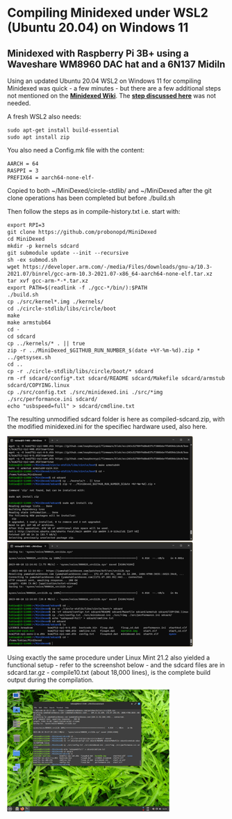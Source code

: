 # Compiling Minidexed under WSL2 (Ubuntu 20.04) on Windows 11

## Minidexed with Raspberry Pi 3B+ using a Waveshare WM8960 DAC hat and a 6N137 MidiIn
Using an updated Ubuntu 20.04 WSL2 on Windows 11 for compiling Minidexed was quick - a few minutes - but there are a few additional steps not mentioned on the [**Minidexed Wiki**](https://github.com/probonopd/MiniDexed/wiki/Development). The [**step discussed here**](https://github.com/probonopd/MiniDexed/discussions/269) was not needed.

A fresh WSL2 also needs:
``` 
sudo apt-get install build-essential
sudo apt install zip
``` 

You also need a Config.mk file with the content:
``` 
AARCH = 64
RASPPI = 3
PREFIX64 = aarch64-none-elf-
``` 

Copied to both ~/MiniDexed/circle-stdlib/ and ~/MiniDexed after the git clone operations has been completed but before ./build.sh

Then follow the steps as in compile-history.txt i.e. start with:

``` 
export RPI=3
git clone https://github.com/probonopd/MiniDexed
cd MiniDexed
mkdir -p kernels sdcard
git submodule update --init --recursive
sh -ex submod.sh
wget https://developer.arm.com/-/media/Files/downloads/gnu-a/10.3-2021.07/binrel/gcc-arm-10.3-2021.07-x86_64-aarch64-none-elf.tar.xz
tar xvf gcc-arm-*-*.tar.xz
export PATH=$(readlink -f ./gcc-*/bin/):$PATH
./build.sh
cp ./src/kernel*.img ./kernels/
cd ./circle-stdlib/libs/circle/boot
make
make armstub64
cd -
cd sdcard
cp ../kernels/* . || true
zip -r ../MiniDexed_$GITHUB_RUN_NUMBER_$(date +%Y-%m-%d).zip *
../getsysex.sh
cd ..
cp -r ./circle-stdlib/libs/circle/boot/* sdcard
rm -rf sdcard/config*.txt sdcard/README sdcard/Makefile sdcard/armstub sdcard/COPYING.linux
cp ./src/config.txt ./src/minidexed.ini ./src/*img ./src/performance.ini sdcard/
echo "usbspeed=full" > sdcard/cmdline.txt
``` 

The resulting unmodified sdcard folder is here as compiled-sdcard.zip, with the modified minidexed.ini for the specifiec hardware used, also here.

<p align="left">
<img src="images/compile2.png" height="240" /> 
<img src="images/compile1.png" height="240" /> 
</p>

Using exactly the same procedure under Linux Mint 21.2 also yielded a functional setup - refer to the screenshot below - and the sdcard files are in sdcard.tar.gz - compile10.txt (about 18,000 lines), is the complete build output during the compilation.

<p align="left">
<img src="images/mint212.png" height="280" /> 
</p>

